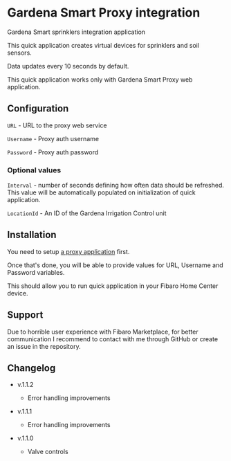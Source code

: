 # Gardena Smart Proxy integration

Gardena Smart sprinklers integration application

This quick application creates virtual devices for sprinklers and soil sensors.

Data updates every 10 seconds by default.

This quick application works only with Gardena Smart Proxy web application.

## Configuration

`URL` - URL to the proxy web service

`Username` - Proxy auth username

`Password` - Proxy auth password

### Optional values

`Interval` - number of seconds defining how often data should be refreshed. This value will be automatically populated on initialization of quick application.

`LocationId` - An ID of the Gardena Irrigation Control unit

## Installation

You need to setup [a proxy application](https://github.com/ikubicki/gardena-smart-proxy) first.

Once that's done, you will be able to provide values for URL, Username and Password variables.

This should allow you to run quick application in your Fibaro Home Center device.

## Support

Due to horrible user experience with Fibaro Marketplace, for better communication I recommend to contact with me through GitHub or create an issue in the repository.

## Changelog

 * v.1.1.2
   * Error handling improvements

 * v.1.1.1
   * Error handling improvements

 * v.1.1.0
   * Valve controls
